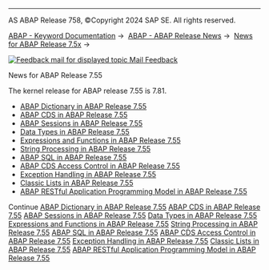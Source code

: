   

* * *

AS ABAP Release 758, ©Copyright 2024 SAP SE. All rights reserved.

[ABAP - Keyword Documentation](https://help.sap.com/doc/abapdocu_758_index_htm/7.58/en-US/abenabap.htm) →  [ABAP - ABAP Release News](https://help.sap.com/doc/abapdocu_758_index_htm/7.58/en-US/abennews.htm) →  [News for ABAP Release 7.5x](https://help.sap.com/doc/abapdocu_758_index_htm/7.58/en-US/abennews-75.htm) → 

 [![](Mail.gif?object=Mail.gif "Feedback mail for displayed topic") Mail Feedback](mailto:f1_help@sap.com?subject=Feedback%20on%20ABAP%20Documentation&body=Document:%20News%20for%20ABAP%20Release%207.55%2C%20ABENNEWS-755%2C%20758%0D%0A%0D%0AError:%0D%0A%0D%0A%0D%0A%0D%0ASuggestion%20for%20improvement:)

News for ABAP Release 7.55

The kernel release for ABAP release 7.55 is 7.81.

-   [ABAP Dictionary in ABAP Release 7.55](https://help.sap.com/doc/abapdocu_758_index_htm/7.58/en-US/abennews-755-ddic.htm)
-   [ABAP CDS in ABAP Release 7.55](https://help.sap.com/doc/abapdocu_758_index_htm/7.58/en-US/abennews-755-abap_cds.htm)
-   [ABAP Sessions in ABAP Release 7.55](https://help.sap.com/doc/abapdocu_758_index_htm/7.58/en-US/abennews-755-abap_sessions.htm)
-   [Data Types in ABAP Release 7.55](https://help.sap.com/doc/abapdocu_758_index_htm/7.58/en-US/abennews-755-types.htm)
-   [Expressions and Functions in ABAP Release 7.55](https://help.sap.com/doc/abapdocu_758_index_htm/7.58/en-US/abennews-755-expressions.htm)
-   [String Processing in ABAP Release 7.55](https://help.sap.com/doc/abapdocu_758_index_htm/7.58/en-US/abennews-755-strings.htm)
-   [ABAP SQL in ABAP Release 7.55](https://help.sap.com/doc/abapdocu_758_index_htm/7.58/en-US/abennews-755-abap_sql.htm)
-   [ABAP CDS Access Control in ABAP Release 7.55](https://help.sap.com/doc/abapdocu_758_index_htm/7.58/en-US/abennews-755-cds_access_control.htm)
-   [Exception Handling in ABAP Release 7.55](https://help.sap.com/doc/abapdocu_758_index_htm/7.58/en-US/abennews-755-exceptions.htm)
-   [Classic Lists in ABAP Release 7.55](https://help.sap.com/doc/abapdocu_758_index_htm/7.58/en-US/abennews-755-lists.htm)
-   [ABAP RESTful Application Programming Model in ABAP Release 7.55](https://help.sap.com/doc/abapdocu_758_index_htm/7.58/en-US/abennews-755-restful.htm)

Continue
[ABAP Dictionary in ABAP Release 7.55](https://help.sap.com/doc/abapdocu_758_index_htm/7.58/en-US/abennews-755-ddic.htm)
[ABAP CDS in ABAP Release 7.55](https://help.sap.com/doc/abapdocu_758_index_htm/7.58/en-US/abennews-755-abap_cds.htm)
[ABAP Sessions in ABAP Release 7.55](https://help.sap.com/doc/abapdocu_758_index_htm/7.58/en-US/abennews-755-abap_sessions.htm)
[Data Types in ABAP Release 7.55](https://help.sap.com/doc/abapdocu_758_index_htm/7.58/en-US/abennews-755-types.htm)
[Expressions and Functions in ABAP Release 7.55](https://help.sap.com/doc/abapdocu_758_index_htm/7.58/en-US/abennews-755-expressions.htm)
[String Processing in ABAP Release 7.55](https://help.sap.com/doc/abapdocu_758_index_htm/7.58/en-US/abennews-755-strings.htm)
[ABAP SQL in ABAP Release 7.55](https://help.sap.com/doc/abapdocu_758_index_htm/7.58/en-US/abennews-755-abap_sql.htm)
[ABAP CDS Access Control in ABAP Release 7.55](https://help.sap.com/doc/abapdocu_758_index_htm/7.58/en-US/abennews-755-cds_access_control.htm)
[Exception Handling in ABAP Release 7.55](https://help.sap.com/doc/abapdocu_758_index_htm/7.58/en-US/abennews-755-exceptions.htm)
[Classic Lists in ABAP Release 7.55](https://help.sap.com/doc/abapdocu_758_index_htm/7.58/en-US/abennews-755-lists.htm)
[ABAP RESTful Application Programming Model in ABAP Release 7.55](https://help.sap.com/doc/abapdocu_758_index_htm/7.58/en-US/abennews-755-restful.htm)